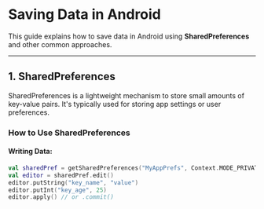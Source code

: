 # Saving Data in Android

This guide explains how to save data in Android using **SharedPreferences** and other common approaches.

---

## 1. SharedPreferences

SharedPreferences is a lightweight mechanism to store small amounts of key-value pairs. It's typically used for storing app settings or user preferences.

### How to Use SharedPreferences

#### Writing Data:

```kotlin
val sharedPref = getSharedPreferences("MyAppPrefs", Context.MODE_PRIVATE)
val editor = sharedPref.edit()
editor.putString("key_name", "value")
editor.putInt("key_age", 25)
editor.apply() // or .commit()
